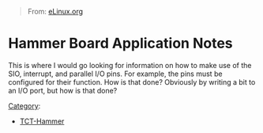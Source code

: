 > From: [eLinux.org](http://eLinux.org/Hammer_Board_Application_Notes "http://eLinux.org/Hammer_Board_Application_Notes")


# Hammer Board Application Notes



This is where I would go looking for information on how to make use of
the SIO, interrupt, and parallel I/O pins. For example, the pins must be
configured for their function. How is that done? Obviously by writing a
bit to an I/O port, but how is that done?


[Category](http://eLinux.org/Special:Categories "Special:Categories"):

-   [TCT-Hammer](http://eLinux.org/Category:TCT-Hammer "Category:TCT-Hammer")

